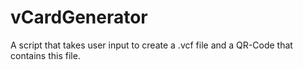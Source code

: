 # vCardGenerator
A script that takes user input to create a .vcf file and a QR-Code that contains this file.
